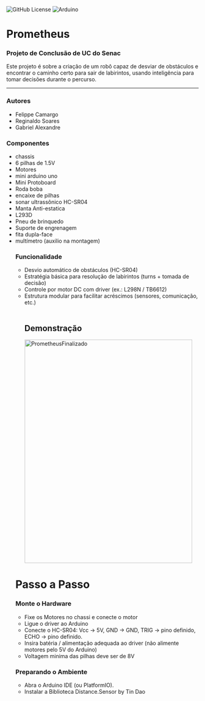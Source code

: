 ![GitHub License](https://img.shields.io/github/license/SwiftOneLy/Prometheus?style=for-the-badge)
![Arduino](https://img.shields.io/badge/Platform-Arduino-blue?style=for-the-badge&logo=arduino&logoColor=white)

# Prometheus

<h3>Projeto de Conclusão de UC do Senac</h3>
    <P>Este projeto é sobre a criação de um robô capaz de desviar de obstáculos e encontrar o caminho certo para sair de labirintos, usando inteligência para tomar decisões durante o percurso.</P>
 <hr>
 <h3>Autores</h3>
 <ul>
  <li>Felippe Camargo</li>
  <li>Reginaldo Soares</li>
   <li>Gabriel Alexandre</li>
 </ul>
  <h3>Componentes</h3>
  <ul>
    <li> chassis</li>
    <li> 6 pilhas de 1.5V</li> 
    <li> Motores</li>
    <li> mini arduino uno</li>
    <li> Mini Protoboard</li>
     <li>Roda boba</li>
      <li>encaixe de pilhas</li>
       <li>sonar ultrassônico HC-SR04</li>
       <li>Manta Anti-estatica</li>
       <li>L293D</li>
       <li>Pneu de brinquedo</li>
       <li>Suporte de engrenagem</li>
      <li>fita dupla-face</li>
    <li>multímetro (auxilio na montagem)</li>
    </li>

        
<h3>Funcionalidade</h3>
    
  <ul>
      <li>Desvio automático de obstáculos (HC-SR04)</li>  
    <li>Estratégia básica para resolução de labirintos (turns + tomada de decisão)</li>  
     <li>Controle por motor DC com driver (ex.: L298N / TB6612)</li>  
<li>Estrutura modular para facilitar acréscimos (sensores, comunicação, etc.)</li>
  <br>
  </ul>
  
  <ul>
      <h2>Demonstração</h2>
  <img width="439" height="585" alt="PrometheusFinalizado" src="https://github.com/user-attachments/assets/2f412210-bf11-46e5-b08a-6fb5ea02cc20" />
  </ul>
<h1>Passo a Passo</h1>
<h3>Monte o Hardware</h3>
<ul>
  <li>Fixe os Motores no chassi e conecte o motor</li>
  <li>Ligue o driver ao Arduino</li>
  <li>Conecte o HC-SR04: Vcc -> 5V, GND -> GND, TRIG -> pino definido, ECHO -> pino definido.</li>
  <li>Insira batéria / alimentação adequada ao driver (não alimente motores pelo 5V do Arduino)</li>  
    <li>Voltagem minima das pilhas deve ser de 8V</li>
</ul>
  <h3>Preparando o Ambiente</h3>
  <ul>
     <li>Abra o Arduino IDE (ou PlatformIO).</li>
     <li>Instalar a Biblioteca Distance.Sensor by Tin Dao</li>
  </ul>


